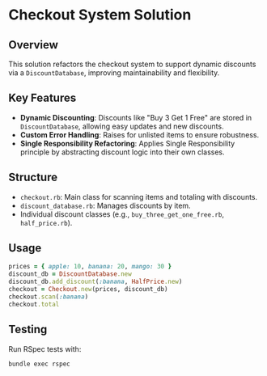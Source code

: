 # Checkout System Solution

## Overview

This solution refactors the checkout system to support dynamic discounts via a `DiscountDatabase`, improving maintainability and flexibility.

## Key Features

- **Dynamic Discounting**: Discounts like "Buy 3 Get 1 Free" are stored in `DiscountDatabase`, allowing easy updates and new discounts.
- **Custom Error Handling**: Raises for unlisted items to ensure robustness.
- **Single Responsibility Refactoring**: Applies Single Responsibility principle by abstracting discount logic into their own classes.

## Structure

- `checkout.rb`: Main class for scanning items and totaling with discounts.
- `discount_database.rb`: Manages discounts by item.
- Individual discount classes (e.g., `buy_three_get_one_free.rb`, `half_price.rb`).

## Usage

```ruby
prices = { apple: 10, banana: 20, mango: 30 }
discount_db = DiscountDatabase.new
discount_db.add_discount(:banana, HalfPrice.new)
checkout = Checkout.new(prices, discount_db)
checkout.scan(:banana)
checkout.total
```

## Testing

Run RSpec tests with:

```bash
bundle exec rspec
```
